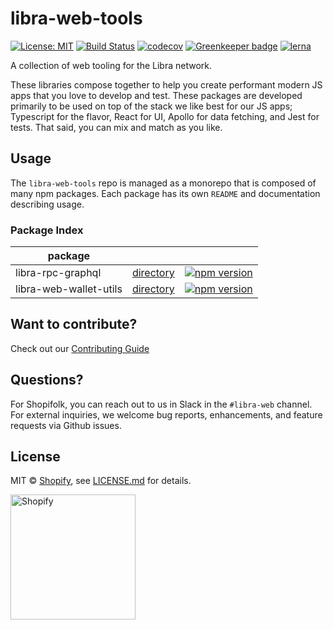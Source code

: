 [comment]: # (NOTE: This file is generated and should not be modify directly. Update `templates/ROOT_README.hbs.md` instead)
# libra-web-tools

[![License: MIT](https://img.shields.io/badge/License-MIT-green.svg)](LICENSE.md)
[![Build Status](https://travis-ci.org/Shopify/libra-web-tools.svg?branch=master)](https://travis-ci.org/Shopify/libra-web-tools)
[![codecov](https://codecov.io/gh/Shopify/libra-web-tools/branch/master/graph/badge.svg)](https://codecov.io/gh/Shopify/libra-web-tools)
[![Greenkeeper badge](https://badges.greenkeeper.io/Shopify/libra-web-tools.svg)](https://greenkeeper.io/)
[![lerna](https://img.shields.io/badge/maintained%20with-lerna-cc00ff.svg)](https://lernajs.io/)

A collection of web tooling for the Libra network.

These libraries compose together to help you create performant modern JS apps that you love to develop and test. These packages are developed primarily to be used on top of the stack we like best for our JS apps; Typescript for the flavor, React for UI, Apollo for data fetching, and Jest for tests. That said, you can mix and match as you like.

## Usage

The `libra-web-tools` repo is managed as a monorepo that is composed of many npm packages.
Each package has its own `README` and documentation describing usage.

### Package Index

| package |     |     |
| ------- | --- | --- |
| libra-rpc-graphql | [directory](packages/libra-rpc-graphql) | [![npm version](https://badge.fury.io/js/%40shopify%2Flibra-rpc-graphql.svg)](https://badge.fury.io/js/%40shopify%2Flibra-rpc-graphql) |
| libra-web-wallet-utils | [directory](packages/libra-web-wallet-utils) | [![npm version](https://badge.fury.io/js/%40shopify%2Flibra-web-wallet-utils.svg)](https://badge.fury.io/js/%40shopify%2Flibra-web-wallet-utils) |

## Want to contribute?

Check out our [Contributing Guide](./.github/CONTRIBUTING.md)

## Questions?

For Shopifolk, you can reach out to us in Slack in the `#libra-web` channel. For external inquiries, we welcome bug reports, enhancements, and feature requests via Github issues.

## License

MIT &copy; [Shopify](https://shopify.com/), see [LICENSE.md](LICENSE.md) for details.

<a href="http://www.shopify.com/"><img src="https://cdn.shopify.com/assets2/brand-assets/shopify-logo-main-8ee1e0052baf87fd9698ceff7cbc01cc36a89170212ad227db3ff2706e89fd04.svg" alt="Shopify" width="200" /></a>
